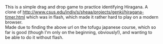 This is a simple drag and drop game to practice identifying Hiragana. A clone of http://www.csus.edu/indiv/s/sheaa/projects/genki/hiragana-timer.html which was in flash, which made it rather hard to play on a modern browser.  
Made due to finding the above url on the tofugu japanese course, which so far is good (though I'm only on the beginning, obviously!), and wanting to be able to do it without flash.